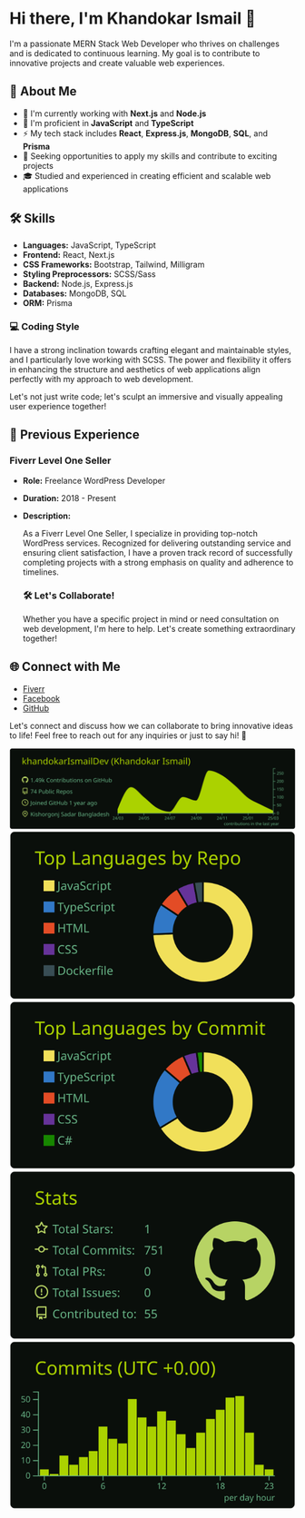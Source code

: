 # Hi there, I'm Khandokar Ismail 👋

I'm a passionate MERN Stack Web Developer who thrives on challenges and is dedicated to continuous learning. My goal is to contribute to innovative projects and create valuable web experiences.

## 🚀 About Me

- 🔭 I'm currently working with **Next.js** and **Node.js**
- 🌱 I'm proficient in **JavaScript** and **TypeScript**
- ⚡ My tech stack includes **React**, **Express.js**, **MongoDB**, **SQL**, and **Prisma**
- 💼 Seeking opportunities to apply my skills and contribute to exciting projects
- 🎓 Studied and experienced in creating efficient and scalable web applications


## 🛠️ Skills

- **Languages:** JavaScript, TypeScript
- **Frontend:** React, Next.js
- **CSS Frameworks:** Bootstrap, Tailwind, Milligram
- **Styling Preprocessors:** SCSS/Sass
- **Backend:** Node.js, Express.js
- **Databases:** MongoDB, SQL
- **ORM:** Prisma

### 💻 Coding Style

I have a strong inclination towards crafting elegant and maintainable styles, and I particularly love working with SCSS. The power and flexibility it offers in enhancing the structure and aesthetics of web applications align perfectly with my approach to web development.

Let's not just write code; let's sculpt an immersive and visually appealing user experience together!


## 📂 Previous Experience

### Fiverr Level One Seller

- **Role:** Freelance WordPress Developer
- **Duration:** 2018 - Present
- **Description:**

  As a Fiverr Level One Seller, I specialize in providing top-notch WordPress services. Recognized for delivering outstanding service and ensuring client satisfaction, I have a proven track record of successfully completing projects with a strong emphasis on quality and adherence to timelines.

  
  ### 🛠️ **Let's Collaborate!**

  Whether you have a specific project in mind or need consultation on web development, I'm here to help. Let's create something extraordinary together!


## 🌐 Connect with Me

- [Fiverr](https://www.fiverr.com/khandokarismail)
- [Facebook](https://www.facebook.com/ismail.khandokar.315/)
- [GitHub](https://github.com/khandokarIsmailDev)

Let's connect and discuss how we can collaborate to bring innovative ideas to life! Feel free to reach out for any inquiries or just to say hi! 👋


[![](https://raw.githubusercontent.com/khandokarIsmailDev/khandokarIsmailDev/master/profile-summary-card-output/merko/0-profile-details.svg)](https://github.com/vn7n24fzkq/github-profile-summary-cards)
[![](https://raw.githubusercontent.com/khandokarIsmailDev/khandokarIsmailDev/master/profile-summary-card-output/merko/1-repos-per-language.svg)](https://github.com/vn7n24fzkq/github-profile-summary-cards) [![](https://raw.githubusercontent.com/khandokarIsmailDev/khandokarIsmailDev/master/profile-summary-card-output/merko/2-most-commit-language.svg)](https://github.com/vn7n24fzkq/github-profile-summary-cards)
[![](https://raw.githubusercontent.com/khandokarIsmailDev/khandokarIsmailDev/master/profile-summary-card-output/merko/3-stats.svg)](https://github.com/vn7n24fzkq/github-profile-summary-cards) [![](https://raw.githubusercontent.com/khandokarIsmailDev/khandokarIsmailDev/master/profile-summary-card-output/merko/4-productive-time.svg)](https://github.com/vn7n24fzkq/github-profile-summary-cards)
